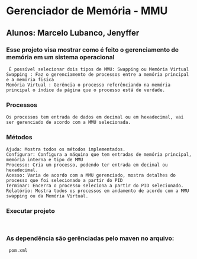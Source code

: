 # Gerenciador de Memória - MMU

## Alunos: Marcelo Lubanco, Jenyffer

### Esse projeto visa mostrar como é feito o gerenciamento de memória em um sistema operacional 
```
 É possível selecionar dois tipos de MMU: Swapping ou Memória Virtual
Swapping : Faz o gerenciamento de processos entre a memória principal e a memória fisíca
Memória Virtual : Gerência o processo referênciando na memória principal o índice da página que o processo está de verdade.
```

### Processos
```
Os processos tem entrada de dados em decimal ou em hexadecimal, vai ser gerenciado de acordo com a MMU selecionada.
```

### Métodos 
```
Ajuda: Mostra todos os métodos implementados.
Configurar: Configura a máquina que tem entradas de memória principal, memória interna e tipo de MMU
Processo: Cria um processo, podendo ter entrada em decimal ou hexadecimal.
Acesso: Varia de acordo com a MMU gerenciado, mostra detalhes do processo que foi selecionado a partir do PID
Terminar: Encerra o processo seleciona a partir do PID selecionado.
Relatório: Mostra todos os processos em andamento de acordo com a MMU swapping ou da Memória Virtual.
```

### Executar projeto
``` ```
### As dependência são gerênciadas pelo maven no arquivo:
 ``` pom.xml```
